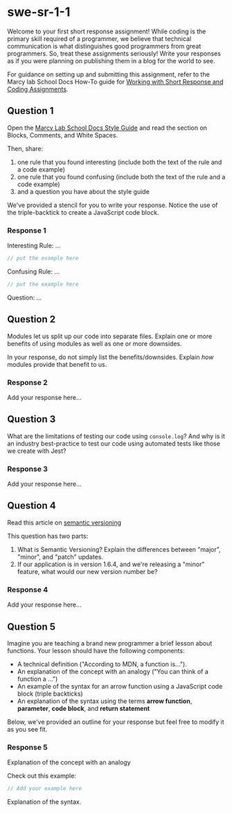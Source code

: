 # swe-sr-1-1

Welcome to your first short response assignment! While coding is the primary skill required of a programmer, we believe that technical communication is what distinguishes good programmers from great programmers. So, treat these assignments seriously! Write your responses as if you were planning on publishing them in a blog for the world to see.

For guidance on setting up and submitting this assignment, refer to the Marcy lab School Docs How-To guide for [Working with Short Response and Coding Assignments](https://marcylabschool.gitbook.io/marcy-lab-school-docs/fullstack-curriculum/how-tos/working-with-assignments#how-to-work-on-assignments).

## Question 1

Open the [Marcy Lab School Docs Style Guide](https://marcylabschool.gitbook.io/marcy-lab-school-docs/fullstack-curriculum/cheatsheets/style-guide) and read the section on Blocks, Comments, and White Spaces.

Then, share:
1. one rule that you found interesting (include both the text of the rule and a code example)
2. one rule that you found confusing (include both the text of the rule and a code example)
3. and a question you have about the style guide

We've provided a stencil for you to write your response. Notice the use of the triple-backtick to create a JavaScript code block.

### Response 1

Interesting Rule: ...

```js
// put the example here
```

Confusing Rule: ...

```js
// put the example here
```

Question: ...

## Question 2

Modules let us split up our code into separate files. Explain one or more benefits of using modules as well as one or more downsides.

In your response, do not simply list the benefits/downsides. Explain _how_ modules provide that benefit to us.

### Response 2

Add your response here...

## Question 3

What are the limitations of testing our code using `console.log`? And why is it an industry best-practice to test our code using automated tests like those we create with Jest?

### Response 3

Add your response here...

## Question 4

Read this article on [semantic versioning](https://www.baeldung.com/cs/semantic-versioning)

This question has two parts:

1. What is Semantic Versioning? Explain the differences between "major", "minor", and "patch" updates.
2. If our application is in version 1.6.4, and we're releasing a "minor" feature, what would our new version number be?

### Response 4

Add your response here...

## Question 5

Imagine you are teaching a brand new programmer a brief lesson about functions. Your lesson should have the following components:
* A technical definition ("According to MDN, a function is...").
* An explanation of the concept with an analogy ("You can think of a function a ...")
* An example of the syntax for an arrow function using a JavaScript code block (triple backticks)
* An explanation of the syntax using the terms **arrow function**, **parameter**, **code block**, and **return statement**

Below, we've provided an outline for your response but feel free to modify it as you see fit.

### Response 5

Explanation of the concept with an analogy

Check out this example:

```js
// Add your example here
```

Explanation of the syntax.
